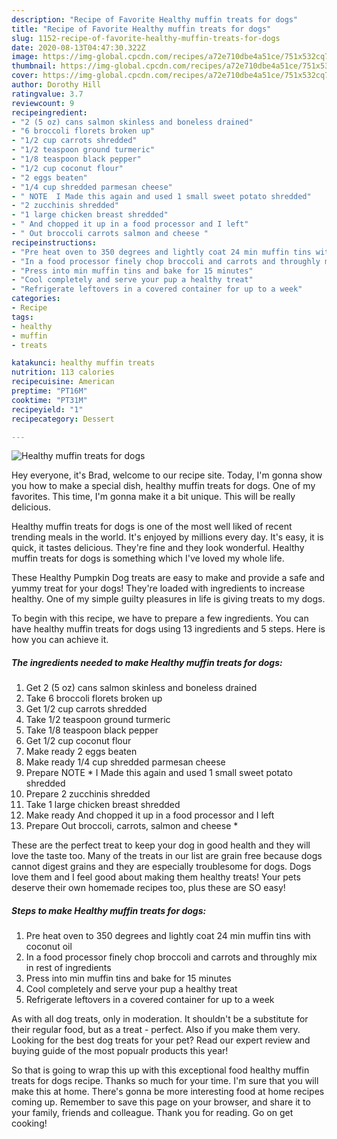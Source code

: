 ```yaml
---
description: "Recipe of Favorite Healthy muffin treats for dogs"
title: "Recipe of Favorite Healthy muffin treats for dogs"
slug: 1152-recipe-of-favorite-healthy-muffin-treats-for-dogs
date: 2020-08-13T04:47:30.322Z
image: https://img-global.cpcdn.com/recipes/a72e710dbe4a51ce/751x532cq70/healthy-muffin-treats-for-dogs-recipe-main-photo.jpg
thumbnail: https://img-global.cpcdn.com/recipes/a72e710dbe4a51ce/751x532cq70/healthy-muffin-treats-for-dogs-recipe-main-photo.jpg
cover: https://img-global.cpcdn.com/recipes/a72e710dbe4a51ce/751x532cq70/healthy-muffin-treats-for-dogs-recipe-main-photo.jpg
author: Dorothy Hill
ratingvalue: 3.7
reviewcount: 9
recipeingredient:
- "2 (5 oz) cans salmon skinless and boneless drained"
- "6 broccoli florets broken up"
- "1/2 cup carrots shredded"
- "1/2 teaspoon ground turmeric"
- "1/8 teaspoon black pepper"
- "1/2 cup coconut flour"
- "2 eggs beaten"
- "1/4 cup shredded parmesan cheese"
- " NOTE  I Made this again and used 1 small sweet potato shredded"
- "2 zucchinis shredded"
- "1 large chicken breast shredded"
- " And chopped it up in a food processor and I left"
- " Out broccoli carrots salmon and cheese "
recipeinstructions:
- "Pre heat oven to 350 degrees and lightly coat 24 min muffin tins with coconut oil"
- "In a food processor finely chop broccoli and carrots and throughly mix in rest of ingredients"
- "Press into min muffin tins and bake for 15 minutes"
- "Cool completely and serve your pup a healthy treat"
- "Refrigerate leftovers in a covered container for up to a week"
categories:
- Recipe
tags:
- healthy
- muffin
- treats

katakunci: healthy muffin treats 
nutrition: 113 calories
recipecuisine: American
preptime: "PT16M"
cooktime: "PT31M"
recipeyield: "1"
recipecategory: Dessert

---
```



![Healthy muffin treats for dogs](https://img-global.cpcdn.com/recipes/a72e710dbe4a51ce/751x532cq70/healthy-muffin-treats-for-dogs-recipe-main-photo.jpg)

Hey everyone, it's Brad, welcome to our recipe site. Today, I'm gonna show you how to make a special dish, healthy muffin treats for dogs. One of my favorites. This time, I'm gonna make it a bit unique. This will be really delicious.

Healthy muffin treats for dogs is one of the most well liked of recent trending meals in the world. It's enjoyed by millions every day. It's easy, it is quick, it tastes delicious. They're fine and they look wonderful. Healthy muffin treats for dogs is something which I've loved my whole life.

These Healthy Pumpkin Dog treats are easy to make and provide a safe and yummy treat for your dogs! They&#39;re loaded with ingredients to increase healthy. One of my simple guilty pleasures in life is giving treats to my dogs.


To begin with this recipe, we have to prepare a few ingredients. You can have healthy muffin treats for dogs using 13 ingredients and 5 steps. Here is how you can achieve it.

<!--inarticleads1-->

##### The ingredients needed to make Healthy muffin treats for dogs:

1. Get 2 (5 oz) cans salmon skinless and boneless drained
1. Take 6 broccoli florets broken up
1. Get 1/2 cup carrots shredded
1. Take 1/2 teaspoon ground turmeric
1. Take 1/8 teaspoon black pepper
1. Get 1/2 cup coconut flour
1. Make ready 2 eggs beaten
1. Make ready 1/4 cup shredded parmesan cheese
1. Prepare  NOTE * I Made this again and used 1 small sweet potato shredded
1. Prepare 2 zucchinis shredded
1. Take 1 large chicken breast shredded
1. Make ready  And chopped it up in a food processor and I left
1. Prepare  Out broccoli, carrots, salmon and cheese *


These are the perfect treat to keep your dog in good health and they will love the taste too. Many of the treats in our list are grain free because dogs cannot digest grains and they are especially troublesome for dogs. Dogs love them and I feel good about making them healthy treats! Your pets deserve their own homemade recipes too, plus these are SO easy! 

<!--inarticleads2-->

##### Steps to make Healthy muffin treats for dogs:

1. Pre heat oven to 350 degrees and lightly coat 24 min muffin tins with coconut oil
1. In a food processor finely chop broccoli and carrots and throughly mix in rest of ingredients
1. Press into min muffin tins and bake for 15 minutes
1. Cool completely and serve your pup a healthy treat
1. Refrigerate leftovers in a covered container for up to a week


As with all dog treats, only in moderation. It shouldn&#39;t be a substitute for their regular food, but as a treat - perfect. Also if you make them very. Looking for the best dog treats for your pet? Read our expert review and buying guide of the most popualr products this year! 

So that is going to wrap this up with this exceptional food healthy muffin treats for dogs recipe. Thanks so much for your time. I'm sure that you will make this at home. There's gonna be more interesting food at home recipes coming up. Remember to save this page on your browser, and share it to your family, friends and colleague. Thank you for reading. Go on get cooking!
